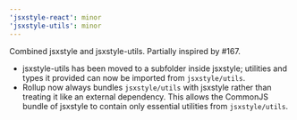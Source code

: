 ```yaml
---
'jsxstyle-react': minor
'jsxstyle-utils': minor
---
```


Combined jsxstyle and jsxstyle-utils. Partially inspired by #167.

- jsxstyle-utils has been moved to a subfolder inside jsxstyle; utilities and types it provided can now be imported from `jsxstyle/utils`.
- Rollup now always bundles `jsxstyle/utils` with jsxstyle rather than treating it like an external dependency. This allows the CommonJS bundle of jsxstyle to contain only essential utilities from `jsxstyle/utils`.
